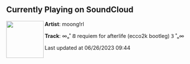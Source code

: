 ## Currently Playing on SoundCloud

[<img align="left" width="100" src="https://i1.sndcdn.com/artworks-uLIusNMHQHxhZBpy-cOLL7w-t500x500.jpg">](https://soundcloud.com/moong-rl/requiem-for-afterlife-ecco2k-bootleg)

**Artist**: moong!rl 

**Track**: ∞ₒ˚ 𐐒  requiem for afterlife (ecco2k bootleg)  𐐚 ˚ₒ∞

Last updated at 06/26/2023 09:44
